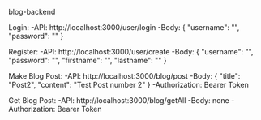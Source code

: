 blog-backend

Login:
  -API: http://localhost:3000/user/login
  -Body: 
  {
    "username": "",
    "password": ""
  }
  
Register:
  -API: http://localhost:3000/user/create
  -Body:
  {
    "username": "",
    "password": "",
    "firstname": "",
    "lastname": ""
  }
  
Make Blog Post:
  -API: http://localhost:3000/blog/post
  -Body: 
  {
    "title": "Post2",
    "content": "Test Post number 2"
  }
  -Authorization: Bearer Token
  
Get Blog Post:
  -API: http://localhost:3000/blog/getAll
  -Body: none
  -Authorization: Bearer Token

